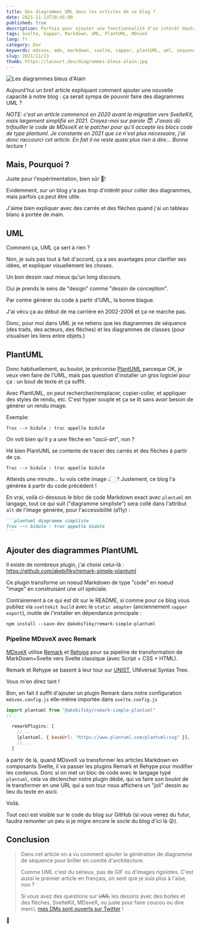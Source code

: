 ```yaml
---
title: Des diagrammes UML dans les articles de ce blog ?
date: 2021-11-13T20:45:00
published: true
description: Parfois pour ajouter une fonctionnalité d'un intérêt douteux, on doit soulever le capot et aller bien loin ! Voyons cela ensemble...
tags: Svelte, Sapper, Markdown, UML, PlantUML, MDsveX
lang: fr
category: Dev
keywords: mdsvex, mdx, markdown, svelte, sapper, plantUML, uml, sequence diagram, class diagram, remark, rehype, unist
slug: 2021/11/13
thumb: https://lacourt.dev/diagrammes-bleus-alain.jpg
---
```


![Les diagrammes bleus d'Alain](/diagrammes-bleus-alain.jpg)

Aujourd'hui un bref article expliquant comment ajouter une nouvelle capacité à notre blog : ça serait sympa de pouvoir faire des diagrammes UML ?

_NOTE: c'est un article commencé en 2020 avant la migration vers SvelteKit, mais largement simplifié en 2021. Croyez-moi sur parole 😇. J'avais dû trifouiller le code de MDsveX et le patcher pour qu'il accepte les blocs code de type plantuml. Je constante en 2021 que ce n'est plus nécessaire, j'ai donc raccourci cet article. En fait il ne reste quasi plus rien à dire... Bonne lecture !_

## Mais, Pourquoi ?

Juste pour l'expérimentation, bien sûr 🤣!

Evidemment, sur un blog y'a pas trop d'intérêt pour coller des diagrammes, mais parfois ça peut être utile.

J'aime bien expliquer avec des carrés et des flèches quand j'ai un tableau blanc à portée de main.

## UML 

Comment ça, UML ça sert à rien ?

Non, je suis pas tout à fait d'accord, ça a ses avantages pour clarifier ses idées, et expliquer visuellement les choses.

Un bon dessin vaut mieux qu'un long discours.

Oui je prends le sens de "design" comme "dessin de conception".

Par contre générer du code à partir d'UML, la bonne blague.

J'ai vécu ça au début de ma carrière en 2002-2006 et ça ne marche pas.

Donc, pour moi dans UML je ne retiens que les diagrammes de séquence (des traits, des acteurs, des flèches) et les diagrammes de classes (pour visualiser les liens entre objets.)

## PlantUML

Donc habituellement, au boulot, je préconise [PlantUML](https://plantuml.com/) parceque OK, je veux vien faire de l'UML, mais pas question d'installer un gros logiciel pour ça : un bout de texte et ça suffit.

Avec PlantUML, on peut rechercher/remplacer, copier-coller, et appliquer des styles de rendu, etc. C'est hyper souple et ça se lit sans avoir besoin de générer un rendu image.

Exemple: 

```
Truc --> bidule : truc appelle bidule
```

On voit bien qu'il y a une flèche en "_ascii-art_", non ? 

Hé bien PlantUML se contente de tracer des carrés et des flèches à partir de ça.

```plantuml diagramme simpliste
Truc --> bidule : truc appelle bidule
```

Attends une minute... tu vois cette image 👆🏻 ? Justement, ce blog l'a générée à partir du code précédent !

En vrai, voilà ci-dessous le bloc de code Markdown exact avec `plantuml` en langage, tout ce qui suit ("diagramme simpliste") sera collé dans l'attribut `alt` de l'image générée, pour l'accessibilité (a11y) :

````md exemple de code markdown pour un diagramme PlantUML
```plantuml diagramme simpliste
Truc --> bidule : truc appelle bidule
```
````

## Ajouter des diagrammes PlantUML 

Il existe de nombreux plugin, j'ai choisi celui-là : https://github.com/akebifiky/remark-simple-plantuml

Ce plugin transforme un noeud Markdown de type "code" en noeud "image" en construisant une url spéciale.

Contrairement à ce qui est dit sur le README, si comme pour ce blog vous publiez via `sveltekit build` avec le `static adapter` (anciennement `sapper export`), inutile de l'installer en dépendance principale : 

`npm install --save-dev @akebifiky/remark-simple-plantuml`

### Pipeline MDsveX avec Remark

[MDsveX](https://mdsvex.com) utilise [Remark](https://github.com/remarkjs/remark) et [Rehype](https://github.com/rehypejs/rehype) pour sa pipeline de transformation de MarkDown+Svelte vers Svelte classique (avec Script + CSS + HTML).

Remark et Rehype se basent à leur tour sur [UNIST](https://github.com/syntax-tree/unist), UNIversal Syntax Tree.

Vous m'en direz tant !

Bon, en fait il suffit d'ajouter un plugin Remark dans notre configuration `mdsvex.config.js` elle-même importée dans `svelte.config.js`

```javascript
import plantuml from "@akebifiky/remark-simple-plantuml"
//...

  remarkPlugins: [
    //...
    [plantuml, { baseUrl: "https://www.plantuml.com/plantuml/svg" }],
    //...
  ]
```

à partir de là, quand MDsveX va transformer les articles Markdown en composants Svelte, il va passer les plugins Remark et Rehype pour modifier les contenus. Donc si on met un bloc de code avec le langage typé `plantuml`, cela va déclencher notre plugin dédié, qui va faire son boulot de le transformer en une URL qui a son tour nous affichera un "joli" dessin au lieu du texte en ascii.

Voilà.

Tout ceci est visible sur le code du blog sur GitHub (si vous venez du futur, faudra remonter un peu si je migre encore le socle du blog d'ici là 😜).

## Conclusion

> Dans cet article on a vu comment ajouter la génération de diagramme de séquence pour briller en comité d'architecture.
>
> Comme UML c'est du sérieux, pas de GIF ou d'images rigolotes. C'est aussi le premier article en français, on sent que je suis plus à l'aise, non ?
>
> Si vous avez des questions sur ~~UML~~ les dessins avec des boites et des flèches, SvelteKit, MDsveX, ou juste pour faire coucou ou dire merci, [mes DMs sont ouverts sur Twitter](https://twitter.com/doppelganger9) !

👋
